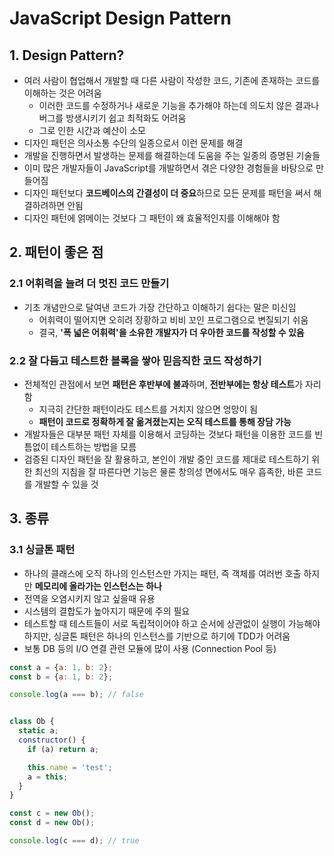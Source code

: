 # JavaScript Design Pattern

## 1. Design Pattern?

- 여러 사람이 협업해서 개발할 때 다른 사람이 작성한 코드, 기존에 존재하는 코드를 이해하는 것은 어려움
  - 이러한 코드를 수정하거나 새로운 기능을 추가해야 하는데 의도치 않은 결과나 버그를 방생시키기 쉽고 최적화도 어려움
  - 그로 인한 시간과 예산이 소모
- 디자인 패턴은 의사소통 수단의 일종으로서 이런 문제를 해결
- 개발을 진행하면서 발생하는 문제를 해결하는데 도움을 주는 일종의 증명된 기술들
- 이미 많은 개발자들이 JavaScript를 개발하면서 겪은 다양한 경험들을 바탕으로 만들어짐
- 디자인 패턴보다 **코드베이스의 간결성이 더 중요**하므로 모든 문제를 패턴을 써서 해결하려하면 안됨
- 디자인 패턴에 얽메이는 것보다 그 패턴이 왜 효율적인지를 이해해야 함

## 2. 패턴이 좋은 점

### 2.1 어휘력을 늘려 더 멋진 코드 만들기

- 기초 개념만으로 달여낸 코드가 가장 간단하고 이해하기 쉽다는 말은 미신임
  - 어휘력이 떨어지면 오히려 장황하고 비비 꼬인 프로그램으로 변질되기 쉬움
  - 결국, **'폭 넓은 어휘력'을 소유한 개발자가 더 우아한 코드를 작성할 수 있음**

###  2.2 잘 다듬고 테스트한 블록을 쌓아 믿음직한 코드 작성하기

- 전체적인 관점에서 보면 **패턴은 후반부에 불과**하며, **전반부에는 항상 테스트**가 자리함
  - 지극히 간단한 패턴이라도 테스트를 거치지 않으면 엉망이 됨
  - **패턴이 코드로 정확하게 잘 옮겨졌는지는 오직 테스트를 통해 장담 가능**
- 개발자들은 대부분 패턴 자체를 이용해서 코딩하는 것보다 패턴을 이용한 코드를 빈틈없이 테스트하는 방법을 모름
- 검증된 디자인 패턴을 잘 활용하고, 본인이 개발 중인 코드를 제대로 테스트하기 위한 최선의 지침을 잘 따른다면 기능은 물론 창의성 면에서도 매우 흡족한, 바른 코드를 개발할 수 있을 것

## 3. 종류

### 3.1 싱글톤 패턴
- 하나의 클래스에 오직 하나의 인스턴스만 가지는 패턴, 즉 객체를 여러번 호출 하지만 **메모리에 올라가는 인스턴스는 하나**
- 전역을 오염시키지 않고 싶을때 유용
- 시스템의 결합도가 높아지기 때문에 주의 필요
- 테스트할 때 테스트들이 서로 독립적이어야 하고 순서에 상관없이 실행이 가능해야하지만, 싱글톤 패턴은 하나의 인스턴스를 기반으로 하기에 TDD가 어려움
- 보통 DB 등의 I/O 연결 관련 모듈에 많이 사용 (Connection Pool 등)

```javascript
const a = {a: 1, b: 2};
const b = {a: 1, b: 2};

console.log(a === b); // false


class Ob {
  static a;
  constructor() {
    if (a) return a;

    this.name = 'test';
    a = this;
  }
}

const c = new Ob();
const d = new Ob();

console.log(c === d); // true
```
